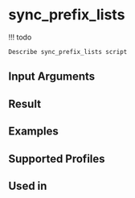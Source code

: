 

# sync_prefix_lists

<!-- prettier-ignore -->
!!! todo

    Describe sync_prefix_lists script

Input Arguments
---------------

Result
------

Examples
--------

Supported Profiles
------------------

Used in
-------
